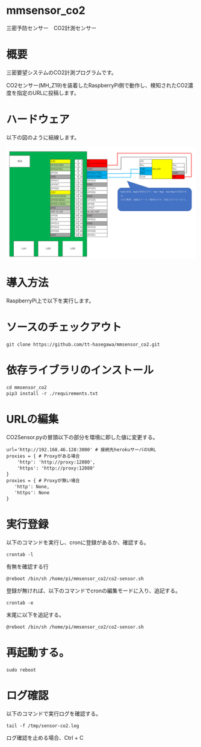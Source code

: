 # mmsensor_co2
三密予防センサー　CO2計測センサー


# 概要
  
 三密要望システムのCO2計測プログラムです。
    
 CO2センサー(MH_Z19)を装着したRaspberryPi側で動作し、検知されたCO2濃度を指定のURLに投稿します。

# ハードウェア
  
以下の図のように結線します。

![MHZ19結線図](https://github.com/tt-hasegawa/mmsensor_co2/blob/master/pin-connect_mhz19.png)


# 導入方法
  
RaspberryPi上で以下を実行します。
  
# ソースのチェックアウト
```
git clone https://github.com/tt-hasegawa/mmsensor_co2.git
```

# 依存ライブラリのインストール
```
cd mmsensor_co2
pip3 install -r ./requirements.txt
```


# URLの編集
  
 CO2Sensor.pyの冒頭以下の部分を環境に即した値に変更する。

``` 
url='http://192.168.46.128:3000' # 接続先herokuサーバのURL
proxies = { # Proxyがある場合
    'http': 'http://proxy:12080',
    'https': 'http://proxy:12080'
}
proxies = { # Proxyが無い場合
   'http': None,
   'https': None
}
```

# 実行登録
  
 以下のコマンドを実行し、cronに登録があるか、確認する。
```
crontab -l
``` 
 有無を確認する行
```
@reboot /bin/sh /home/pi/mmsensor_co2/co2-sensor.sh
```
 登録が無ければ、以下のコマンドでcronの編集モードに入り、追記する。
```
crontab -e
```
末尾に以下を追記する。
```
@reboot /bin/sh /home/pi/mmsensor_co2/co2-sensor.sh
```

# 再起動する。
```
sudo reboot
```
# ログ確認
 以下のコマンドで実行ログを確認する。

```
tail -f /tmp/sensor-co2.log
```
 ログ確認を止める場合、Ctrl + C
